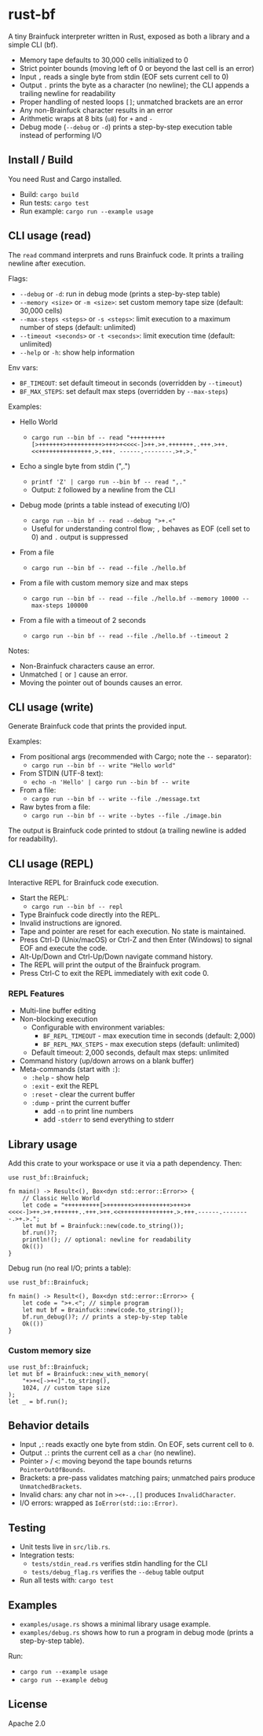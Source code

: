 # rust-bf

A tiny Brainfuck interpreter written in Rust, exposed as both a library and a simple CLI (bf).

- Memory tape defaults to 30,000 cells initialized to 0
- Strict pointer bounds (moving left of 0 or beyond the last cell is an error)
- Input `,` reads a single byte from stdin (EOF sets current cell to 0)
- Output `.` prints the byte as a character (no newline); the CLI appends a trailing newline for readability
- Proper handling of nested loops `[]`; unmatched brackets are an error
- Any non-Brainfuck character results in an error
- Arithmetic wraps at 8 bits (`u8`) for `+` and `-`
- Debug mode (`--debug` or `-d`) prints a step-by-step execution table instead of performing I/O

## Install / Build

You need Rust and Cargo installed.

- Build: `cargo build`
- Run tests: `cargo test`
- Run example: `cargo run --example usage`

## CLI usage (read)

The `read` command interprets and runs Brainfuck code. It prints a trailing newline after execution.

Flags:
- `--debug` or `-d`: run in debug mode (prints a step-by-step table)
- `--memory <size>` or `-m <size>`: set custom memory tape size (default: 30,000 cells)
- `--max-steps <steps>` or `-s <steps>`: limit execution to a maximum number of steps (default: unlimited)
- `--timeout <seconds>` or `-t <seconds>`: limit execution time (default: unlimited)
- `--help` or `-h`: show help information

Env vars:
- `BF_TIMEOUT`: set default timeout in seconds (overridden by `--timeout`)
- `BF_MAX_STEPS`: set default max steps (overridden by `--max-steps`)

Examples:

- Hello World
  - `cargo run --bin bf -- read "++++++++++[>+++++++>++++++++++>+++>+<<<<-]>++.>+.+++++++..+++.>++.<<+++++++++++++++.>.+++.
  ------.--------.>+.>."`

- Echo a single byte from stdin (",.")
  - `printf 'Z' | cargo run --bin bf -- read ",."`
  - Output: `Z` followed by a newline from the CLI

- Debug mode (prints a table instead of executing I/O)
  - `cargo run --bin bf -- read --debug ">+.<"`
  - Useful for understanding control flow; `,` behaves as EOF (cell set to 0) and `.` output is suppressed

- From a file
  - `cargo run --bin bf -- read --file ./hello.bf`

- From a file with custom memory size and max steps
  - `cargo run --bin bf -- read --file ./hello.bf --memory 10000 --max-steps 100000`

- From a file with a timeout of 2 seconds
  - `cargo run --bin bf -- read --file ./hello.bf --timeout 2`

Notes:
- Non-Brainfuck characters cause an error.
- Unmatched `[` or `]` cause an error.
- Moving the pointer out of bounds causes an error.

## CLI usage (write)

Generate Brainfuck code that prints the provided input.

Examples:
- From positional args (recommended with Cargo; note the `--` separator):
  - `cargo run --bin bf -- write "Hello world"`
- From STDIN (UTF-8 text):
  - `echo -n 'Hello' | cargo run --bin bf -- write`
- From a file:
  - `cargo run --bin bf -- write --file ./message.txt`
- Raw bytes from a file:
  - `cargo run --bin bf -- write --bytes --file ./image.bin`

The output is Brainfuck code printed to stdout (a trailing newline is added for readability).

## CLI usage (REPL)

Interactive REPL for Brainfuck code execution.

- Start the REPL:
  - `cargo run --bin bf -- repl`
- Type Brainfuck code directly into the REPL.
- Invalid instructions are ignored.
- Tape and pointer are reset for each execution. No state is maintained.
- Press Ctrl-D (Unix/macOS) or Ctrl-Z and then Enter (Windows) to signal EOF and execute the code.
- Alt-Up/Down and Ctrl-Up/Down navigate command history.
- The REPL will print the output of the Brainfuck program.
- Press Ctrl-C to exit the REPL immediately with exit code 0.

### REPL Features

- Multi-line buffer editing
- Non-blocking execution
  - Configurable with environment variables:
    - `BF_REPL_TIMEOUT` - max execution time in seconds (default: 2,000)
    - `BF_REPL_MAX_STEPS` - max execution steps (default: unlimited)
  - Default timeout: 2,000 seconds, default max steps: unlimited
- Command history (up/down arrows on a blank buffer)
- Meta-commands (start with `:`):
    - `:help` - show help
    - `:exit` - exit the REPL
    - `:reset` - clear the current buffer
    - `:dump` - print the current buffer
        - add `-n` to print line numbers
        - add `-stderr` to send everything to stderr

## Library usage

Add this crate to your workspace or use it via a path dependency. Then:

```rust,no_run
use rust_bf::Brainfuck;

fn main() -> Result<(), Box<dyn std::error::Error>> {
    // Classic Hello World
    let code = "++++++++++[>+++++++>++++++++++>+++>+<<<<-]>++.>+.+++++++..+++.>++.<<+++++++++++++++.>.+++.------.--------.>+.>.";
    let mut bf = Brainfuck::new(code.to_string());
    bf.run()?;
    println!(); // optional: newline for readability
    Ok(())
}
```

Debug run (no real I/O; prints a table):

```rust,no_run
use rust_bf::Brainfuck;

fn main() -> Result<(), Box<dyn std::error::Error>> {
    let code = ">+.<"; // simple program
    let mut bf = Brainfuck::new(code.to_string());
    bf.run_debug()?; // prints a step-by-step table
    Ok(())
}
```

### Custom memory size

```rust,ignore
use rust_bf::Brainfuck;
let mut bf = Brainfuck::new_with_memory(
    "+>+<[->+<]".to_string(),
    1024, // custom tape size
);
let _ = bf.run();
```

## Behavior details

- Input `,`: reads exactly one byte from stdin. On EOF, sets current cell to `0`.
- Output `.`: prints the current cell as a `char` (no newline).
- Pointer `>` / `<`: moving beyond the tape bounds returns `PointerOutOfBounds`.
- Brackets: a pre-pass validates matching pairs; unmatched pairs produce `UnmatchedBrackets`.
- Invalid chars: any char not in `><+-.,[]` produces `InvalidCharacter`.
- I/O errors: wrapped as `IoError(std::io::Error)`.

## Testing

- Unit tests live in `src/lib.rs`.
- Integration tests:
  - `tests/stdin_read.rs` verifies stdin handling for the CLI
  - `tests/debug_flag.rs` verifies the `--debug` table output
- Run all tests with: `cargo test`

## Examples

- `examples/usage.rs` shows a minimal library usage example.
- `examples/debug.rs` shows how to run a program in debug mode (prints a step-by-step table).

Run:
- `cargo run --example usage`
- `cargo run --example debug`

## License

Apache 2.0
